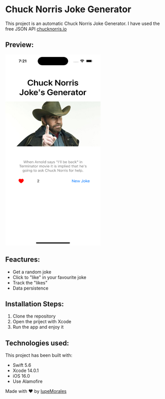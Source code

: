 
# Chuck Norris Joke Generator 
    
   This project is an automatic Chuck Norris Joke Generator. I have used  the free JSON API  <a href="https://api.chucknorris.io/" target="_blank"> chucknorris.io</a>



## Preview:



<img src="https://github.com/lupeMorales/chuckNorris-jokeGenerator-swift/blob/main/Simulator%20Screen%20Shot%20-%20iPhone%2014%20Pro%20-%202022-12-17%20at%2019.21.37.png?raw=true" data-canonical-src="https://gyazo.com/eb5c5741b6a9a16c692170a41a49c858.png" width="300" height="600" />


## Feactures:

- Get a random joke
- Click to "like" in your favourite joke
- Track the "likes"
- Data persistence


## Installation Steps:

1. Clone the repository
2. Open the priject with Xcode
3. Run the app and enjoy it



## Technologies used:

This project has been built with:

- Swift 5.6
- Xcode 14.0.1
- iOS 16.0
- Use Alamofire 



Made with  :heart:  by [lupeMorales](https://lupemorales.github.io/portfolio/)
